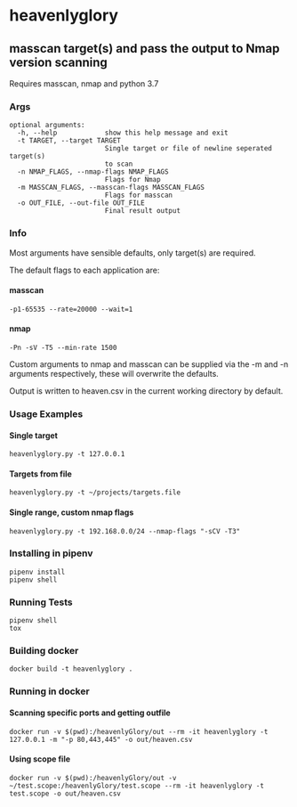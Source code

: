 # heavenlyglory
## masscan target(s) and pass the output to Nmap version scanning
Requires masscan, nmap and python 3.7

### Args
```
optional arguments:
  -h, --help            show this help message and exit
  -t TARGET, --target TARGET
                        Single target or file of newline seperated target(s)
                        to scan
  -n NMAP_FLAGS, --nmap-flags NMAP_FLAGS
                        Flags for Nmap
  -m MASSCAN_FLAGS, --masscan-flags MASSCAN_FLAGS
                        Flags for masscan
  -o OUT_FILE, --out-file OUT_FILE
                        Final result output
```

### Info
Most arguments have sensible defaults, only target(s) are required.

The default flags to each application are:
#### masscan
```
-p1-65535 --rate=20000 --wait=1
```

#### nmap
```
-Pn -sV -T5 --min-rate 1500
```

Custom arguments to nmap and masscan can be supplied via the -m and -n arguments respectively,
these will overwrite the defaults.

Output is written to heaven.csv in the current working directory by default.

### Usage Examples

#### Single target
```
heavenlyglory.py -t 127.0.0.1
```

#### Targets from file
```
heavenlyglory.py -t ~/projects/targets.file
```

#### Single range, custom nmap flags
```
heavenlyglory.py -t 192.168.0.0/24 --nmap-flags "-sCV -T3"
```

### Installing in pipenv
```
pipenv install
pipenv shell
```

### Running Tests
```
pipenv shell
tox
```

### Building docker
```
docker build -t heavenlyglory .
```

### Running in docker

#### Scanning specific ports and getting outfile
```
docker run -v $(pwd):/heavenlyGlory/out --rm -it heavenlyglory -t 127.0.0.1 -m "-p 80,443,445" -o out/heaven.csv
```

#### Using scope file
```
docker run -v $(pwd):/heavenlyGlory/out -v ~/test.scope:/heavenlyGlory/test.scope --rm -it heavenlyglory -t test.scope -o out/heaven.csv
```